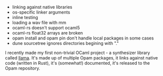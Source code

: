 - linking against native libraries
- os-specific linker arguments
- inline testing
- loading a wav file with mm
- ocaml-rs doesn't support ocaml5
- ocaml-rs float32 arrays are broken
- opam install and opam pin don't handle local packages in some cases
- dune sourcetree ignores directories begining with "."

I recently made my first non-trivial OCaml project - a synthesizer library called [llama](https://github.com/gridbugs/llama/). It's made up of multiple Opam packages, it links against native code (written in Rust), it's (somewhat!) documented, it's released to the Opam repository.